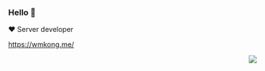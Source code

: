 ### Hello 👋

❤️ Server developer

https://wmkong.me/

<img align="right" src="https://github-readme-stats.vercel.app/api?username=im-wmkong&show_icons=true&icon_color=805AD5&text_color=718096&bg_color=ffffff&hide_title=true" />
